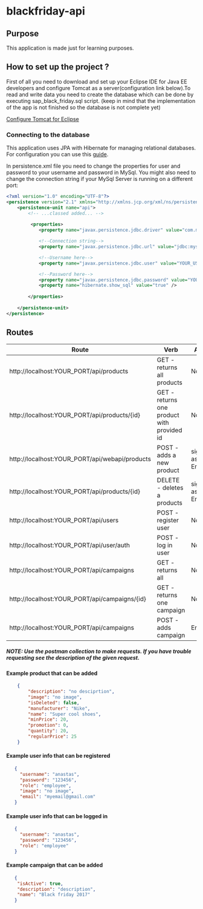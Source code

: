 # blackfriday-api

## Purpose 

This application is made just for learning purposes.

## How to set up the project ?

First of all you need to download and set up your Eclipse IDE for Java EE developers and configure Tomcat as a server(configuration link below).To read and write data you need to create the database which can be done by executing sap_black_friday.sql script. (keep in mind that the implementation of the app is not finished so the database is not complete yet)

[Configure Tomcat for Eclipse](https://www.youtube.com/watch?v=kLgquZ2FiuQ)

### Connecting to the database

This application uses JPA with Hibernate for managing relational databases. For configuration you can use this [guide](https://docs.jboss.org/hibernate/orm/5.4/quickstart/html_single/).

In persistence.xml file you need to change the properties for user and password to your username and password in MySql. You might also need to change the connection string if your MySql Server is running on a different port:

~~~xml
<?xml version="1.0" encoding="UTF-8"?>
<persistence version="2.1" xmlns="http://xmlns.jcp.org/xml/ns/persistence" xmlns:xsi="http://www.w3.org/2001/XMLSchema-instance" xsi:schemaLocation="http://xmlns.jcp.org/xml/ns/persistence http://xmlns.jcp.org/xml/ns/persistence/persistence_2_1.xsd">
	<persistence-unit name="api">
		<!-- ...classed added... -->
	
		 <properties>
           	<property name="javax.persistence.jdbc.driver" value="com.mysql.jdbc.Driver" />

            <!--Connection string-->
            <property name="javax.persistence.jdbc.url" value="jdbc:mysql://localhost:PORT/sap_black_friday" />

            <!--Username here-->
            <property name="javax.persistence.jdbc.user" value="YOUR_USERNAME" />

            <!--Password here-->
            <property name="javax.persistence.jdbc.password" value="YOUR_PASSWORD" />  
            <property name="hibernate.show_sql" value="true" />
            
        </properties>
		
	</persistence-unit>
</persistence>
~~~


## Routes 

| Route| Verb| Access|
| --- | --- | --- |
|http://localhost:YOUR_PORT/api/products| GET - returns all products| None|
|http://localhost:YOUR_PORT/api/products/{id}| GET - returns one product with provided id| None |
|http://localhost:YOUR_PORT/api/webapi/products| POST - adds a new product | signed in as Employee |
|http://localhost:YOUR_PORT/api/products/{id}|DELETE - deletes a products|signed in as Employee|
|http://localhost:YOUR_PORT/api/users|POST - register user|None|
|http://localhost:YOUR_PORT/api/user/auth|POST - log in user|None|
|http://localhost:YOUR_PORT/api/campaigns | GET - returns all |None|
|http://localhost:YOUR_PORT/api/campaigns/{id} | GET - returns one campaign |None|
|http://localhost:YOUR_PORT/api/campaigns | POST - adds campaign | Employee


##### NOTE: Use the postman collection to make requests. If you have trouble requesting see the description of the given request.

#### Example product that can be added
~~~json
    {
        "description": "no desciprtion",
        "image": "no image",
        "isDeleted": false,
        "manufacturer": "Nike",
        "name": "Super cool shoes",
        "minPrice": 20,
        "promotion": 0,
        "quantity": 20,
        "regularPrice": 25
    }
~~~

#### Example user info that can be registered

~~~json
   {
	 "username": "anastas",
	 "password": "123456",
     "role": "employee",
     "image": "no image",
     "email": "myemail@gmail.com"
   }
~~~

#### Example user info that can be logged in

~~~json
   {
	 "username": "anastas",
	 "password": "123456",
     "role": "employee"
   }
~~~

#### Example campaign that can be added

~~~json
   {
	"isActive": true,
    "description": "description",
    "name": "Black friday 2017"
   }
~~~



